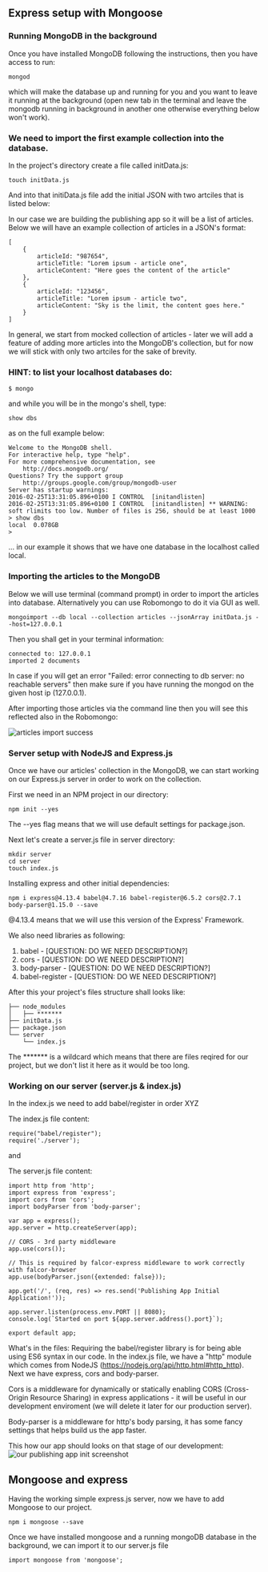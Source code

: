 ## Express setup with Mongoose

### Running MongoDB in the background
Once you have installed MongoDB following the instructions, then you have access to run:
```
mongod
```

which will make the database up and running for you and you want to leave it running at the background (open new tab in the terminal and leave the mongodb running in background in another one otherwise everything below won't work).

### We need to import the first example collection into the database. 

In the project's directory create a file called initData.js:
```
touch initData.js
```

And into that initiData.js file add the initial JSON with two artciles that is listed below:

In our case we are building the publishing app so it will be a list of articles. Below we will have an example collection of articles in a JSON's format:

```
[
	{
		articleId: "987654",
		articleTitle: "Lorem ipsum - article one",
		articleContent: "Here goes the content of the article"
	},
	{
		articleId: "123456",
		articleTitle: "Lorem ipsum - article two",
		articleContent: "Sky is the limit, the content goes here."
	}
]
```
In general, we start from mocked collection of articles - later we will add a feature of adding more articles into the MongoDB's collection, but for now we will stick with only two artciles for the sake of brevity.




### HINT: to list your localhost databases do:
```
$ mongo
```
and while you will be in the mongo's shell, type:
```
show dbs
```
as on the full example below:
```
Welcome to the MongoDB shell.
For interactive help, type "help".
For more comprehensive documentation, see
	http://docs.mongodb.org/
Questions? Try the support group
	http://groups.google.com/group/mongodb-user
Server has startup warnings: 
2016-02-25T13:31:05.896+0100 I CONTROL  [initandlisten] 
2016-02-25T13:31:05.896+0100 I CONTROL  [initandlisten] ** WARNING: soft rlimits too low. Number of files is 256, should be at least 1000
> show dbs
local  0.078GB
>
```
... in our example it shows that we have one database in the localhost called local.

### Importing the articles to the MongoDB
Below we will use terminal (command prompt) in order to import the articles into database. Alternatively you can use Robomongo to do it via GUI as well.

```
mongoimport --db local --collection articles --jsonArray initData.js --host=127.0.0.1
```

Then you shall get in your terminal information:
```
connected to: 127.0.0.1
imported 2 documents

```

In case if you will get an error "Failed: error connecting to db server: no reachable servers" then make sure if you have running the mongod on the given host ip (127.0.0.1).

After importing those articles via the command line then you will see this reflected also in the Robomongo:

![articles import success](http://test.przeorski.pl/book/004_articles_imported_success.png)


### Server setup with NodeJS and Express.js

Once we have our articles' collection in the MongoDB, we can start working on our Express.js server in order to work on the collection.

First we need in an NPM project in our directory:
```
npm init --yes
```
The --yes flag means that we will use default settings for package.json.

Next let's create a server.js file in server directory:
```
mkdir server
cd server
touch index.js
```

Installing express and other initial dependencies:
```
npm i express@4.13.4 babel@4.7.16 babel-register@6.5.2 cors@2.7.1 body-parser@1.15.0 --save
```

@4.13.4 means that we will use this version of the Express' Framework. 

We also need libraries as following:
1) babel - [QUESTION: DO WE NEED DESCRIPTION?]
2) cors  - [QUESTION: DO WE NEED DESCRIPTION?]
3) body-parser - [QUESTION: DO WE NEED DESCRIPTION?]
4) babel-register - [QUESTION: DO WE NEED DESCRIPTION?]

After this your project's files structure shall looks like:
```
├── node_modules
│   ├── *******
├── initData.js
├── package.json
└── server
    └── index.js
```
The ******* is a wildcard which means that there are files reqired for our project, but we don't list it here as it would be too long.

### Working on our server (server.js & index.js)

In the index.js we need to add babel/register in order XYZ

The index.js file content:
```
require("babel/register");
require('./server');
```

and

The server.js file content:
```
import http from 'http';
import express from 'express';
import cors from 'cors';
import bodyParser from 'body-parser';

var app = express();
app.server = http.createServer(app);

// CORS - 3rd party middleware
app.use(cors());

// This is required by falcor-express middleware to work correctly with falcor-browser
app.use(bodyParser.json({extended: false}));

app.get('/', (req, res) => res.send('Publishing App Initial Application!'));

app.server.listen(process.env.PORT || 8080);
console.log(`Started on port ${app.server.address().port}`);

export default app;

```

What's in the files:
Requiring the babel/register library is for being able using ES6 syntax in our code. In the index.js file, we have a "http" module which comes from NodeJS (https://nodejs.org/api/http.html#http_http). Next we have express, cors and body-parser.

Cors is a middleware for dynamically or statically enabling CORS (Cross-Origin Resource Sharing) in express applications - it will be useful in our development enviroment (we will delete it later for our production server).

Body-parser is a middleware for http's body parsing, it has some fancy settings that helps build us the app faster.


This how our app should looks on that stage of our development:
![our publishing app init screenshot](http://test.przeorski.pl/book/005_publishing_app_init.png)


## Mongoose and express

Having the working simple express.js server, now we have to add Mongoose to our project.

```
npm i mongoose --save
```

Once we have installed mongoose and a running mongoDB database in the background, we can import it to our server.js file

```
import mongoose from 'mongoose';
```









